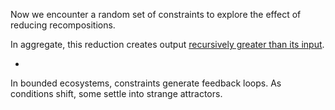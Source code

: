 Now we encounter a random set of constraints to explore the effect of reducing recompositions.

In aggregate, this reduction creates output [recursively greater than its input](https://github.com/operatorjen/1k.quantumworm/).


-


In bounded ecosystems, constraints generate feedback loops. As conditions shift, some settle into strange attractors.


